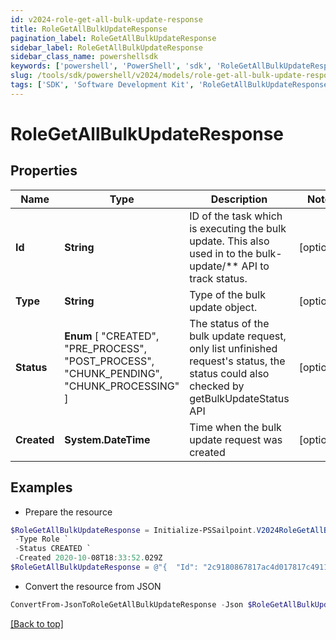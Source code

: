 ```yaml
---
id: v2024-role-get-all-bulk-update-response
title: RoleGetAllBulkUpdateResponse
pagination_label: RoleGetAllBulkUpdateResponse
sidebar_label: RoleGetAllBulkUpdateResponse
sidebar_class_name: powershellsdk
keywords: ['powershell', 'PowerShell', 'sdk', 'RoleGetAllBulkUpdateResponse', 'V2024RoleGetAllBulkUpdateResponse'] 
slug: /tools/sdk/powershell/v2024/models/role-get-all-bulk-update-response
tags: ['SDK', 'Software Development Kit', 'RoleGetAllBulkUpdateResponse', 'V2024RoleGetAllBulkUpdateResponse']
---
```



# RoleGetAllBulkUpdateResponse

## Properties

Name | Type | Description | Notes
------------ | ------------- | ------------- | -------------
**Id** | **String** | ID of the task which is executing the bulk update. This also used in to the bulk-update/** API to track status. | [optional] 
**Type** | **String** | Type of the bulk update object. | [optional] 
**Status** |  **Enum** [  "CREATED",    "PRE_PROCESS",    "POST_PROCESS",    "CHUNK_PENDING",    "CHUNK_PROCESSING" ] | The status of the bulk update request, only list unfinished request's status, the status could also checked by getBulkUpdateStatus API | [optional] 
**Created** | **System.DateTime** | Time when the bulk update request was created | [optional] 

## Examples

- Prepare the resource
```powershell
$RoleGetAllBulkUpdateResponse = Initialize-PSSailpoint.V2024RoleGetAllBulkUpdateResponse  -Id 2c9180867817ac4d017817c491119a20 `
 -Type Role `
 -Status CREATED `
 -Created 2020-10-08T18:33:52.029Z
$RoleGetAllBulkUpdateResponse = @"{  "Id": "2c9180867817ac4d017817c491119a20", "Type": "Role", "Status": "CREATED", "Created": "2020-10-08T18:33:52.029Z" }"@
```

- Convert the resource from JSON
```powershell
ConvertFrom-JsonToRoleGetAllBulkUpdateResponse -Json $RoleGetAllBulkUpdateResponse
```


[[Back to top]](#) 

